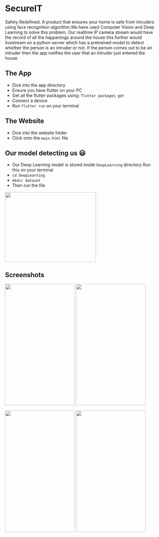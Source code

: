 # SecureIT

Safety Redefined.
A product that ensures your home is safe from intruders using face recognition algorithm.We have used Computer Vision and Deep Learning to solve this problem, Our realtime IP camera stream would have the record of all the happenings around the house this further would livestream on a python server which has a pretrained model to detect whether the person is an intruder or not. If the person comes out to be an intruder then the app notifies the user that an intruder just entered the house. 

## The App
- Dive into the app directory
- Ensure you have flutter on your PC
- Get all the flutter packages using: ```flutter packages get```
- Connect a device
- Run ```flutter run``` on your terminal

## The Website
- Dive into the website folder
- Click onto the ```main.html``` file

## Our model detecting us :smiley:
- Our Deep Learning model is stored inside ```DeepLearning``` directory
Run this on your terminal
- ```cd DeepLearning```
- ```mkdir dataset```
- Then run the file
<img src="https://user-images.githubusercontent.com/39271055/54461903-f8b6b980-4793-11e9-8206-a3979a82bf21.png" width="300" height="230"/> 

## Screenshots
<img src="https://user-images.githubusercontent.com/39271055/54461347-56e29d00-4792-11e9-96f2-0f2f156dc0ec.png" width="230" height="400"/>            <img src="https://user-images.githubusercontent.com/39271055/54461493-b5a81680-4792-11e9-9c35-440c3459265a.png" width="230" height="400"/> 

<img src="https://user-images.githubusercontent.com/39271055/54461552-e7b97880-4792-11e9-88c0-774daa3237c9.png" width="230" height="400"/>       <img src="https://user-images.githubusercontent.com/39271055/54461556-e9833c00-4792-11e9-89b0-966d58d06f55.png" width="230" height="400"/>


